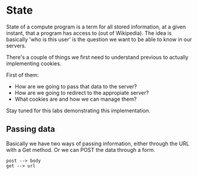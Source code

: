 # State

State of a compute program is a term for all stored information, at a given instant, that a program
has access to (out of Wikipedia). The idea is basically 'who is this user' is the question we want
to be able to know in our servers.

There's a couple of things we first need to understand previous to actually implementing cookies.

First of them:
* How are we going to pass that data to the server?
* How are we going to redirect to the appropiate server?
* What cookies are and how we can manage them?

Stay tuned for this labs demonstrating this implementation.

## Passing data

Basically we have two ways of passing information, either through the URL with a Get method.
Or we can POST the data through a form.

```
post --> body
get --> url
```